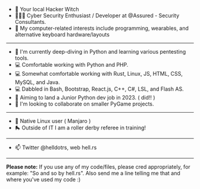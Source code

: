 - 🔮 Your local Hacker Witch 
- 👩🏻‍💻 Cyber Security Enthusiast / Developer at @Assured - Security Consultants.
- 👀 My computer-related interests include programming, wearables, and alternative keyboard hardware/layouts

--------

- 🌱 I'm currently deep-diving in Python and learning various pentesting tools.
- 💻 Comfortable working with Python and PHP.  
- 💻 Somewhat comfortable working with Rust, Linux, JS, HTML, CSS, MySQL, and Java.
- 💻 Dabbled in Bash, Bootstrap, React.js, C++, C#, LSL, and Flash AS.
- 🌱 Aiming to land a Junior Python dev job in 2023. ( did!! )
- 💞️ I'm looking to collaborate on smaller PyGame projects.

--------

- 🐧 Native Linux user ( Manjaro )
- 🛼 Outside of IT I am a roller derby referee in training!

--------

- 📫 Twitter @helldotrs, web hell.rs 

--------

**Please note:** If you use any of my code/files, please cred appropriately, for example: "So and so by hell.rs". Also send me a line telling me that and where you've used my code :) 

<!---
hellmak/hellmak is a ✨ special ✨ repository because its 'README.md' (this file) appears on your GitHub profile.
You can click the Preview link to take a look at your changes.
--->
